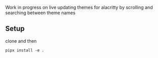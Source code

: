 Work in progress on live updating themes for alacritty by scrolling and searching between theme names

## Setup
clone and then
```console 
pipx install -e .
```
